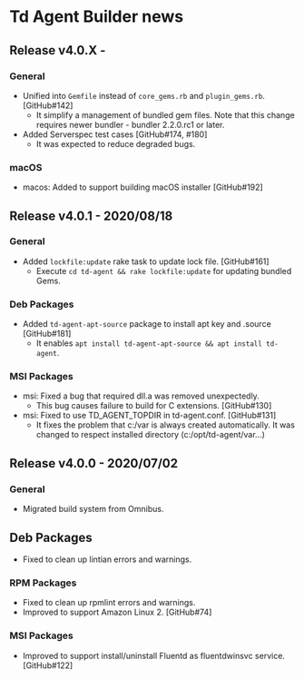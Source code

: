 # Td Agent Builder news

## Release v4.0.X - 

### General

* Unified into `Gemfile` instead of `core_gems.rb` and `plugin_gems.rb`. [GitHub#142]
  - It simplify a management of bundled gem files. Note that
    this change requires newer bundler - bundler 2.2.0.rc1 or later.
* Added Serverspec test cases [GitHub#174, #180]
  - It was expected to reduce degraded bugs.

### macOS

* macos: Added to support building macOS installer [GitHub#192]

## Release v4.0.1 - 2020/08/18

### General

* Added `lockfile:update` rake task to update lock file. [GitHub#161]
  - Execute `cd td-agent && rake lockfile:update` for updating bundled Gems.

### Deb Packages

* Added `td-agent-apt-source` package to install apt key and .source [GitHub#181]
  - It enables `apt install td-agent-apt-source && apt install td-agent`.

### MSI Packages

* msi: Fixed a bug that required dll.a was removed unexpectedly.
  - This bug causes failure to build for C extensions. [GitHub#130]
* msi: Fixed to use TD_AGENT_TOPDIR in td-agent.conf. [GitHub#131]
  - It fixes the problem that c:/var is always created automatically.
    It was changed to respect installed directory (c:/opt/td-agent/var...)

## Release v4.0.0 - 2020/07/02

### General

* Migrated build system from Omnibus.

## Deb Packages

* Fixed to clean up lintian errors and warnings.

### RPM Packages

* Fixed to clean up rpmlint errors and warnings.
* Improved to support Amazon Linux 2. [GitHub#74]

### MSI Packages

* Improved to support install/uninstall Fluentd as fluentdwinsvc service. [GitHub#122]
